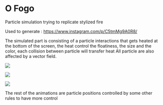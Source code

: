 # O Fogo
Particle simulation trying to replicate stylized fire

Used to generate : https://www.instagram.com/p/C5tmMg9A0R8/

The simulated part is consisting of a particle interactions that gets heated at the bottom of the screen,
the heat control the floatiness, the size and the color, each collision between particle will transfer heat
All particle are also affected by a vector field.

![](Medias/ofogo_demo.gif)

![](Medias/ofogo_demo3.gif)

![](Medias/ofogo_demo.gif)

The rest of the animations are particle positions controlled by some other rules to have more control 
